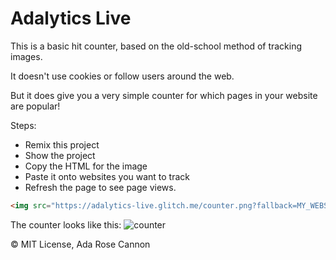 Adalytics Live
=================

This is a basic hit counter, based on the old-school method of tracking images.

It doesn't use cookies or follow users around the web.

But it does give you a very simple counter for which pages in your website are popular!

Steps:

* Remix this project
* Show the project
* Copy the HTML for the image
* Paste it onto websites you want to track
* Refresh the page to see page views.

```html
<img src="https://adalytics-live.glitch.me/counter.png?fallback=MY_WEBSITE&color=black" alt="" style="vertical-align: bottom;" aria-hidden="true">
```

The counter looks like this: ![counter](https://adalytics-live.glitch.me/counter.png?color=black&fallback=[Fallback]Adalytics%20Readme)

&copy; MIT License, Ada Rose Cannon